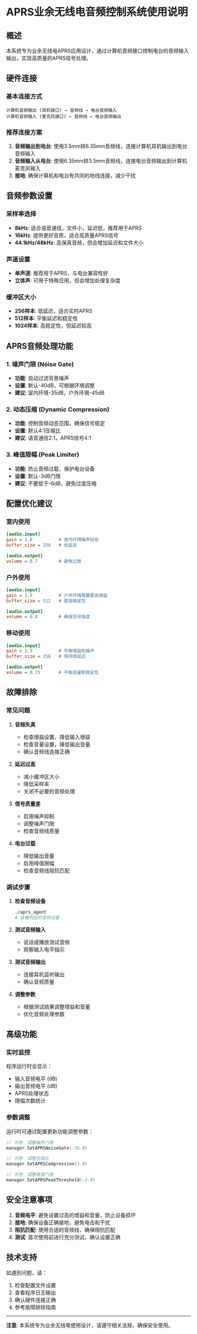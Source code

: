 # APRS业余无线电音频控制系统使用说明

## 概述

本系统专为业余无线电APRS应用设计，通过计算机音频接口控制电台的音频输入输出，实现高质量的APRS信号处理。

## 硬件连接

### 基本连接方式
```
计算机音频输出 (耳机接口) → 音频线 → 电台音频输入
计算机音频输入 (麦克风接口) ← 音频线 ← 电台音频输出
```

### 推荐连接方案
1. **音频输出到电台**: 使用3.5mm转6.35mm音频线，连接计算机耳机输出到电台音频输入
2. **音频输入从电台**: 使用6.35mm转3.5mm音频线，连接电台音频输出到计算机麦克风输入
3. **接地**: 确保计算机和电台有共同的地线连接，减少干扰

## 音频参数设置

### 采样率选择
- **8kHz**: 适合语音通信，文件小，延迟低，推荐用于APRS
- **16kHz**: 提供更好音质，适合高质量APRS信号
- **44.1kHz/48kHz**: 高保真音频，但会增加延迟和文件大小

### 声道设置
- **单声道**: 推荐用于APRS，与电台兼容性好
- **立体声**: 可用于特殊应用，但会增加处理复杂度

### 缓冲区大小
- **256样本**: 低延迟，适合实时APRS
- **512样本**: 平衡延迟和稳定性
- **1024样本**: 高稳定性，但延迟较高

## APRS音频处理功能

### 1. 噪声门限 (Noise Gate)
- **功能**: 自动过滤背景噪声
- **设置**: 默认-40dB，可根据环境调整
- **建议**: 室内环境-35dB，户外环境-45dB

### 2. 动态压缩 (Dynamic Compression)
- **功能**: 控制音频动态范围，确保信号稳定
- **设置**: 默认4:1压缩比
- **建议**: 语音通信2:1，APRS信号4:1

### 3. 峰值限幅 (Peak Limiter)
- **功能**: 防止音频过载，保护电台设备
- **设置**: 默认-3dB门限
- **建议**: 不要低于-6dB，避免过度压缩

## 配置优化建议

### 室内使用
```ini
[audio.input]
gain = 1.0          # 室内环境噪声较低
buffer_size = 256   # 低延迟

[audio.output]
volume = 0.7        # 避免过载
```

### 户外使用
```ini
[audio.input]
gain = 1.5          # 户外环境需要更高增益
buffer_size = 512   # 提高稳定性

[audio.output]
volume = 0.8        # 确保信号强度
```

### 移动使用
```ini
[audio.input]
gain = 1.3          # 平衡增益和噪声
buffer_size = 256   # 保持低延迟

[audio.output]
volume = 0.75       # 平衡音量和稳定性
```

## 故障排除

### 常见问题

1. **音频失真**
   - 检查增益设置，降低输入增益
   - 检查音量设置，降低输出音量
   - 确认音频线连接正确

2. **延迟过高**
   - 减小缓冲区大小
   - 降低采样率
   - 关闭不必要的音频处理

3. **信号质量差**
   - 启用噪声抑制
   - 调整噪声门限
   - 检查音频线质量

4. **电台过载**
   - 降低输出音量
   - 启用峰值限幅
   - 检查音频线阻抗匹配

### 调试步骤

1. **检查音频设备**
   ```bash
   ./aprs_agent
   # 查看列出的音频设备
   ```

2. **测试音频输入**
   - 说话或播放测试音频
   - 观察输入电平指示

3. **测试音频输出**
   - 连接耳机监听输出
   - 确认音频质量

4. **调整参数**
   - 根据测试结果调整增益和音量
   - 优化音频处理参数

## 高级功能

### 实时监控
程序运行时会显示：
- 输入音频电平 (dB)
- 输出音频电平 (dB)
- APRS处理状态
- 限幅次数统计

### 参数调整
运行时可通过配置更新功能调整参数：
```go
// 示例：调整噪声门限
manager.SetAPRSNoiseGate(-35.0)

// 示例：调整压缩比
manager.SetAPRSCompression(3.0)

// 示例：调整峰值门限
manager.SetAPRSPeakThreshold(-2.0)
```

## 安全注意事项

1. **音频电平**: 避免设置过高的增益和音量，防止设备损坏
2. **接地**: 确保设备正确接地，避免电击和干扰
3. **阻抗匹配**: 使用合适的音频线，确保阻抗匹配
4. **测试**: 首次使用前进行充分测试，确认设置正确

## 技术支持

如遇到问题，请：
1. 检查配置文件设置
2. 查看程序日志输出
3. 确认硬件连接正确
4. 参考故障排除指南

---

**注意**: 本系统专为业余无线电使用设计，请遵守相关法规，确保安全使用。
